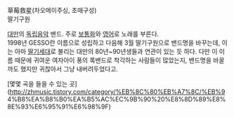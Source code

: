 草莓救星(차오메이주싱, 초매구성)  
딸기구원

[대만](%EB%8C%80%EB%A7%8C.md)의
[독립음악](%EB%8F%85%EB%A6%BD%EC%9D%8C%EC%95%85.md) 밴드. 주로
[보통화](%EB%B3%B4%ED%86%B5%ED%99%94.md)와 [영어](%EC%98%81%EC%96%B4.md)로 노래를
부른다.  
1998년 GESSO란 이름으로 성립하고 다음해 3월 딸기구원으로 밴드명을 바꾸는데, 이는 아마 [딸기세대](%EB%94%B8%EA%B8%B0%20%EC%84%B8%EB%8C%80.md)로 불리는 대만의 80년~90년생들과 연관이 있는
듯 하다. 다만 이 이름 때문에 귀여운 여자아이 풍의 록밴드로 착각하는 사람들이 많았는지, 밴드명을 바꿀까도 했지만 귀찮아서 그냥
내버려두었다고.

[몇몇 곡을 들을 수 있는 곳](http://zhmusic.tistory.com/category/%EB%8C%80%EB%A7%8C/%EB%9
4%B8%EA%B8%B0%EA%B5%AC%EC%9B%90%20%E8%8D%89%E8%8E%93%E6%95%91%E6%98%9F)

